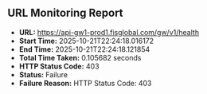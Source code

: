 ## URL Monitoring Report

- **URL:** https://api-gw1-prod1.fisglobal.com/gw/v1/health
- **Start Time:** 2025-10-21T22:24:18.016172
- **End Time:** 2025-10-21T22:24:18.121854
- **Total Time Taken:** 0.105682 seconds
- **HTTP Status Code:** 403
- **Status:** Failure
- **Failure Reason:** HTTP Status Code: 403
